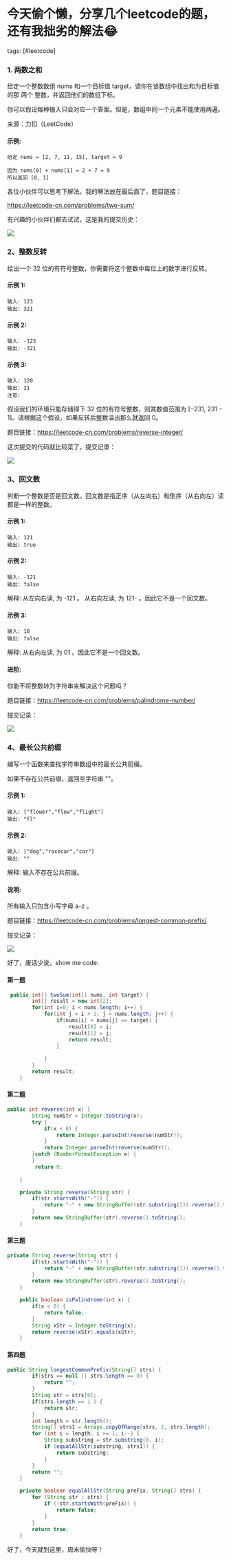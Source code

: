 # 今天偷个懒，分享几个leetcode的题，还有我拙劣的解法😂

tags: [#leetcode]

### 1. 两数之和

给定一个整数数组 nums 和一个目标值 target，请你在该数组中找出和为目标值的那 两个 整数，并返回他们的数组下标。

你可以假设每种输入只会对应一个答案。但是，数组中同一个元素不能使用两遍。

来源：力扣（LeetCode）

#### 示例:

```
给定 nums = [2, 7, 11, 15], target = 9

因为 nums[0] + nums[1] = 2 + 7 = 9
所以返回 [0, 1]
```


各位小伙伴可以思考下解法，我的解法放在最后面了，题目链接：

https://leetcode-cn.com/problems/two-sum/

有兴趣的小伙伴们都去试试，这是我的提交历史：

![](https://gitee.com/sysker/picBed/raw/master/images/20200712081029.png)

### 2、整数反转

给出一个 32 位的有符号整数，你需要将这个整数中每位上的数字进行反转。

#### 示例 1:

```
输入: 123
输出: 321
```

####  示例 2:

```
输入: -123
输出: -321
```

#### 示例 3:

```
输入: 120
输出: 21
注意:
```

假设我们的环境只能存储得下 32 位的有符号整数，则其数值范围为 [−231,  231 − 1]。请根据这个假设，如果反转后整数溢出那么就返回 0。

题目链接：https://leetcode-cn.com/problems/reverse-integer/

这次提交的代码就比较菜了，提交记录：

![](https://gitee.com/sysker/picBed/raw/master/images/20200712081832.png)

### 3、回文数

判断一个整数是否是回文数。回文数是指正序（从左向右）和倒序（从右向左）读都是一样的整数。

#### 示例 1:

```
输入: 121
输出: true
```

#### 示例 2:

```
输入: -121
输出: false
```

解释: 从左向右读, 为 -121 。 从右向左读, 为 121- 。因此它不是一个回文数。

#### 示例 3:

```
输入: 10
输出: false
```

解释: 从右向左读, 为 01 。因此它不是一个回文数。

#### 进阶:

你能不将整数转为字符串来解决这个问题吗？

题目链接：https://leetcode-cn.com/problems/palindrome-number/

提交记录：

![](https://gitee.com/sysker/picBed/raw/master/images/20200712082249.png)

### 4、最长公共前缀

编写一个函数来查找字符串数组中的最长公共前缀。

如果不存在公共前缀，返回空字符串 ""。

#### 示例 1:

```
输入: ["flower","flow","flight"]
输出: "fl"
```

#### 示例 2:

```
输入: ["dog","racecar","car"]
输出: ""
```

解释: 输入不存在公共前缀。

#### 说明:

所有输入只包含小写字母 a-z 。

题目链接：https://leetcode-cn.com/problems/longest-common-prefix/

提交记录：

![](https://gitee.com/sysker/picBed/raw/master/images/20200712082628.png)

好了，废话少说，show me code:

#### 第一题

```java
 public int[] twoSum(int[] nums, int target) {
        int[] result = new int[2];
        for(int i=0; i < nums.length; i++) {
            for(int j = i + 1; j < nums.length; j++) {
                if(nums[i] + nums[j] == target) {
                    result[0] = i;
                    result[1] = j;
                    return result;
                }
                
            }
        }
        return result;
    }
```

#### 第二题

```java
public int reverse(int x) {
        String numStr = Integer.toString(x);       
        try {
            if(x < 0) {
                return Integer.parseInt(reverse(numStr));
            }
            return Integer.parseInt(reverse(numStr));
        }catch (NumberFormatException e) {           
        }
         return 0;
      
    }

    private String reverse(String str) {
        if(str.startsWith("-")) {
            return "-" + new StringBuffer(str.substring(1)).reverse().toString();
        }
        return new StringBuffer(str).reverse().toString();
    }
```

#### 第三题

```java
private String reverse(String str) {
        if(str.startsWith("-")) {
            return "-" + new StringBuffer(str.substring(1)).reverse().toString();
        }
        return new StringBuffer(str).reverse().toString();
    }

    public boolean isPalindrome(int x) {
        if(x < 0) {
            return false;
        }
        String xStr = Integer.toString(x);
        return reverse(xStr).equals(xStr);
    }
```

#### 第四题

```java
public String longestCommonPrefix(String[] strs) {
        if(strs == null || strs.length == 0) {
            return "";
        }
        String str = strs[0];
        if(strs.length == 1 ) {
            return str;
        }
        int length = str.length();
        String[] strs1 = Arrays.copyOfRange(strs, 1, strs.length);
        for (int i = length; i >= 1; i--) {
            String substring = str.substring(0, i);
            if (equalAllStr(substring, strs1)) {
                return substring;
            }
        }
        return "";
    }

    private boolean equalAllStr(String preFix, String[] strs) {
        for (String str : strs) {
            if (!str.startsWith(preFix)) {
                return false;
            }
        }
        return true;
    }
```

好了，今天就到这里，周末愉快呀！